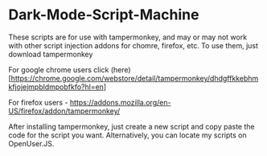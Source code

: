 # Dark-Mode-Script-Machine

These scripts are for use with tampermonkey, and may or may not work with other script injection addons for chomre, firefox, etc. 
To use them, just download tampermonkey 

For google chrome users click (here)[<https://chrome.google.com/webstore/detail/tampermonkey/dhdgffkkebhmkfjojejmpbldmpobfkfo?hl=en>]


For firefox users - 
<https://addons.mozilla.org/en-US/firefox/addon/tampermonkey/>

After installing tampermonkey, just create a new script and copy paste the code for the script you want. Alternatively, you can locate my scripts on OpenUser.JS.
